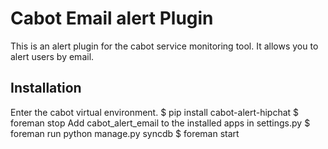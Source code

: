 Cabot Email alert Plugin
=====

This is an alert plugin for the cabot service monitoring tool. It allows you to alert users by email.

## Installation
Enter the cabot virtual environment.
    $ pip install cabot-alert-hipchat
    $ foreman stop
Add cabot_alert_email to the installed apps in settings.py
    $ foreman run python manage.py syncdb
    $ foreman start
